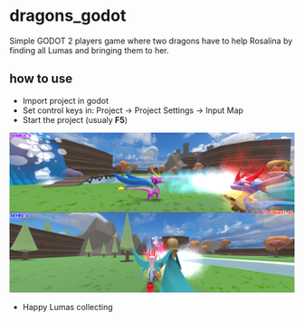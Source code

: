# dragons_godot
Simple GODOT 2 players game where two dragons have to help Rosalina by finding all Lumas and bringing them to her.

## how to use 
- Import project in godot
- Set control keys in: Project -> Project Settings -> Input Map
- Start the project (usualy **F5**)

![screenshot](https://github.com/GeorgeRadev/dragons_godot/blob/main/dragons_screenshot.png?raw=true)

- Happy Lumas collecting

